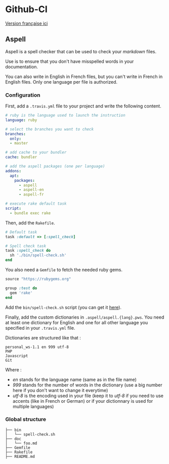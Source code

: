 <!---
#Author: Timothée Moulin
#Date : 2018-01-02
#Language: en
-->

# Github-CI

<!---[![Build Status](https://travis-ci.org/timotheemoulin/github-ci.png?branch=master){ height=20px }](https://travis-ci.org/timotheemoulin/github-ci)-->

[Version française ici](README.fr.md)

## Aspell

Aspell is a spell checker that can be used to check your *markdown* files.

Use is to ensure that you don't have misspelled words in your documentation.

You can also write in English in French files, but you can't write in French in English files. Only one language per file is authorized.

### Configuration

First, add a `.travis.yml` file to your project and write the following content.

```yaml
# ruby is the language used to launch the instruction
language: ruby

# select the branches you want to check
branches:
  only:
  - master

# add cache to your bundler
cache: bundler

# add the aspell packages (one per language)
addons:
  apt:
    packages:
      - aspell
      - aspell-en
      - aspell-fr

# execute rake default task
script:
  - bundle exec rake
```

Then, add the `Rakefile`.

```ruby
# Default task
task :default => [:spell_check]

# Spell check task
task :spell_check do
  sh './bin/spell-check.sh'
end
```

You also need a `Gemfile` to fetch the needed ruby gems.

```ruby
source "https://rubygems.org"

group :test do
  gem 'rake'
end
```

Add the `bin/spell-check.sh` script (you can get it [here](https://github.com/timotheemoulin/github-ci/blob/master/bin/spell-check.sh)).

Finally, add the custom dictionaries in `.aspell/aspell.{lang}.pws`. You need at least one dictionary for English and one for all other language you specified in your `.travis.yml` file.

Dictionaries are structured like that :

```
personal_ws-1.1 en 999 utf-8
PHP
Javascript
Git
```

Where : 

* *en* stands for the language name (same as in the file name)
* *999* stands for the number of words in the dictionary (use a big number here if you don't want to change it everytime)
* *utf-8* is the encoding used in your file (keep it to *utf-8* if you need to use accents (like in French or German) or if your dictionnary is used for multiple languages)

### Global structure

```
├── bin
│   └── spell-check.sh
├── doc
│   └── foo.md
├── Gemfile
├── Rakefile
├── README.md
```